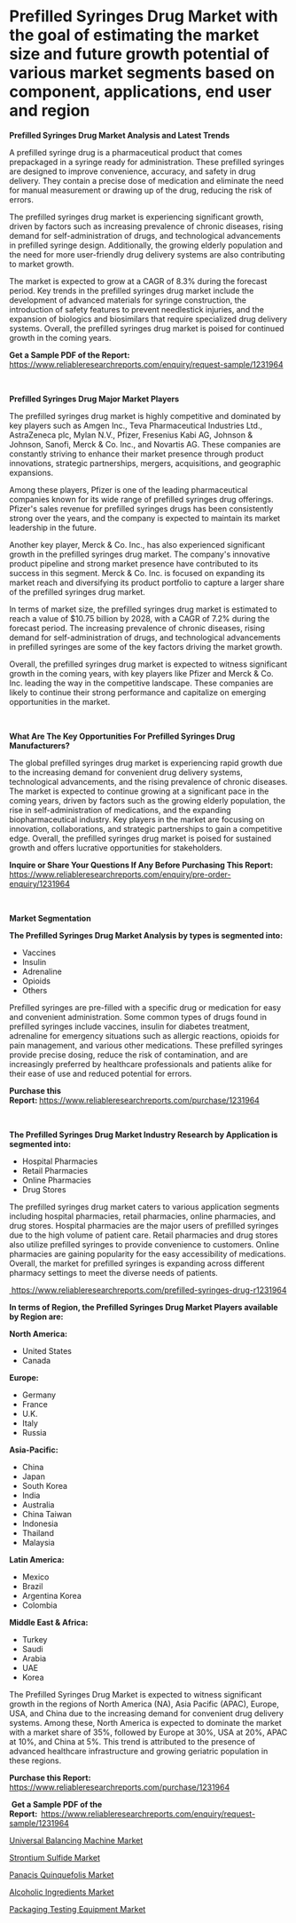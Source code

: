 <p><h1>Prefilled Syringes Drug Market with the goal of estimating the market size and future growth potential of various market segments based on component, applications, end user and region</h1></p><p><strong>Prefilled Syringes Drug Market Analysis and Latest Trends</strong></p>
<p><p>A prefilled syringe drug is a pharmaceutical product that comes prepackaged in a syringe ready for administration. These prefilled syringes are designed to improve convenience, accuracy, and safety in drug delivery. They contain a precise dose of medication and eliminate the need for manual measurement or drawing up of the drug, reducing the risk of errors.</p><p>The prefilled syringes drug market is experiencing significant growth, driven by factors such as increasing prevalence of chronic diseases, rising demand for self-administration of drugs, and technological advancements in prefilled syringe design. Additionally, the growing elderly population and the need for more user-friendly drug delivery systems are also contributing to market growth.</p><p>The market is expected to grow at a CAGR of 8.3% during the forecast period. Key trends in the prefilled syringes drug market include the development of advanced materials for syringe construction, the introduction of safety features to prevent needlestick injuries, and the expansion of biologics and biosimilars that require specialized drug delivery systems. Overall, the prefilled syringes drug market is poised for continued growth in the coming years.</p></p>
<p><strong>Get a Sample PDF of the Report:&nbsp;</strong> <a href="https://www.reliableresearchreports.com/enquiry/request-sample/1231964">https://www.reliableresearchreports.com/enquiry/request-sample/1231964</a></p>
<p>&nbsp;</p>
<p><strong>Prefilled Syringes Drug Major Market Players</strong></p>
<p><p>The prefilled syringes drug market is highly competitive and dominated by key players such as Amgen Inc., Teva Pharmaceutical Industries Ltd., AstraZeneca plc, Mylan N.V., Pfizer, Fresenius Kabi AG, Johnson & Johnson, Sanofi, Merck & Co. Inc., and Novartis AG. These companies are constantly striving to enhance their market presence through product innovations, strategic partnerships, mergers, acquisitions, and geographic expansions.</p><p>Among these players, Pfizer is one of the leading pharmaceutical companies known for its wide range of prefilled syringes drug offerings. Pfizer's sales revenue for prefilled syringes drugs has been consistently strong over the years, and the company is expected to maintain its market leadership in the future.</p><p>Another key player, Merck & Co. Inc., has also experienced significant growth in the prefilled syringes drug market. The company's innovative product pipeline and strong market presence have contributed to its success in this segment. Merck & Co. Inc. is focused on expanding its market reach and diversifying its product portfolio to capture a larger share of the prefilled syringes drug market.</p><p>In terms of market size, the prefilled syringes drug market is estimated to reach a value of $10.75 billion by 2028, with a CAGR of 7.2% during the forecast period. The increasing prevalence of chronic diseases, rising demand for self-administration of drugs, and technological advancements in prefilled syringes are some of the key factors driving the market growth.</p><p>Overall, the prefilled syringes drug market is expected to witness significant growth in the coming years, with key players like Pfizer and Merck & Co. Inc. leading the way in the competitive landscape. These companies are likely to continue their strong performance and capitalize on emerging opportunities in the market.</p></p>
<p>&nbsp;</p>
<p><strong>What Are The Key Opportunities For Prefilled Syringes Drug Manufacturers?</strong></p>
<p><p>The global prefilled syringes drug market is experiencing rapid growth due to the increasing demand for convenient drug delivery systems, technological advancements, and the rising prevalence of chronic diseases. The market is expected to continue growing at a significant pace in the coming years, driven by factors such as the growing elderly population, the rise in self-administration of medications, and the expanding biopharmaceutical industry. Key players in the market are focusing on innovation, collaborations, and strategic partnerships to gain a competitive edge. Overall, the prefilled syringes drug market is poised for sustained growth and offers lucrative opportunities for stakeholders.</p></p>
<p><strong>Inquire or Share Your Questions If Any Before Purchasing This Report:</strong> <a href="https://www.reliableresearchreports.com/enquiry/pre-order-enquiry/1231964">https://www.reliableresearchreports.com/enquiry/pre-order-enquiry/1231964</a></p>
<p>&nbsp;</p>
<p><strong>Market Segmentation</strong></p>
<p><strong>The Prefilled Syringes Drug Market Analysis by types is segmented into:</strong></p>
<p><ul><li>Vaccines</li><li>Insulin</li><li>Adrenaline</li><li>Opioids</li><li>Others</li></ul></p>
<p><p>Prefilled syringes are pre-filled with a specific drug or medication for easy and convenient administration. Some common types of drugs found in prefilled syringes include vaccines, insulin for diabetes treatment, adrenaline for emergency situations such as allergic reactions, opioids for pain management, and various other medications. These prefilled syringes provide precise dosing, reduce the risk of contamination, and are increasingly preferred by healthcare professionals and patients alike for their ease of use and reduced potential for errors.</p></p>
<p><strong>Purchase this Report:&nbsp;</strong><a href="https://www.reliableresearchreports.com/purchase/1231964">https://www.reliableresearchreports.com/purchase/1231964</a></p>
<p>&nbsp;</p>
<p><strong>The Prefilled Syringes Drug Market Industry Research by Application is segmented into:</strong></p>
<p><ul><li>Hospital Pharmacies</li><li>Retail Pharmacies</li><li>Online Pharmacies</li><li>Drug Stores</li></ul></p>
<p><p>The prefilled syringes drug market caters to various application segments including hospital pharmacies, retail pharmacies, online pharmacies, and drug stores. Hospital pharmacies are the major users of prefilled syringes due to the high volume of patient care. Retail pharmacies and drug stores also utilize prefilled syringes to provide convenience to customers. Online pharmacies are gaining popularity for the easy accessibility of medications. Overall, the market for prefilled syringes is expanding across different pharmacy settings to meet the diverse needs of patients.</p></p>
<p><a href="https://www.reliableresearchreports.com/prefilled-syringes-drug-r1231964">&nbsp;https://www.reliableresearchreports.com/prefilled-syringes-drug-r1231964</a></p>
<p><strong>In terms of Region, the Prefilled Syringes Drug Market Players available by Region are:</strong></p>
<p>
    <p> <strong> North America: </strong>
        <ul>
            <li>United States</li>
            <li>Canada</li>
        </ul>
        </p> 
    <p> <strong> Europe: </strong>
        <ul>
            <li>Germany</li>
            <li>France</li>
            <li>U.K.</li>
            <li>Italy</li>
            <li>Russia</li>
        </ul>
        </p> 
    <p> <strong> Asia-Pacific: </strong>
        <ul>
            <li>China</li>
            <li>Japan</li>
            <li>South Korea</li>
            <li>India</li>
            <li>Australia</li>
            <li>China Taiwan</li>
            <li>Indonesia</li>
            <li>Thailand</li>
            <li>Malaysia</li>
        </ul>
        </p> 
    <p> <strong> Latin America: </strong>
        <ul>
            <li>Mexico</li>
            <li>Brazil</li>
            <li>Argentina Korea</li>
            <li>Colombia</li>
        </ul>
        </p> 
    <p> <strong> Middle East & Africa: </strong>
        <ul>
            <li>Turkey</li>
            <li>Saudi</li>
            <li>Arabia</li>
            <li>UAE</li>
            <li>Korea</li>
        </ul>
    </p>
    </p>
<p><p>The Prefilled Syringes Drug Market is expected to witness significant growth in the regions of North America (NA), Asia Pacific (APAC), Europe, USA, and China due to the increasing demand for convenient drug delivery systems. Among these, North America is expected to dominate the market with a market share of 35%, followed by Europe at 30%, USA at 20%, APAC at 10%, and China at 5%. This trend is attributed to the presence of advanced healthcare infrastructure and growing geriatric population in these regions.</p></p>
<p><strong>Purchase this Report: </strong><a href="https://www.reliableresearchreports.com/purchase/1231964">https://www.reliableresearchreports.com/purchase/1231964</a></p>
<p>&nbsp;<strong>Get a Sample PDF of the Report:&nbsp;&nbsp;</strong><a href="https://www.reliableresearchreports.com/enquiry/request-sample/1231964">https://www.reliableresearchreports.com/enquiry/request-sample/1231964</a></p>
<p><strong></strong></p>
<p><p><a href="https://medium.com/@brendamoreno1988/universal-balancing-machine-market-size-is-growing-at-cagr-of-13-8-61d0d2c10163">Universal Balancing Machine Market</a></p><p><a href="https://www.linkedin.com/pulse/global-strontium-sulfide-market-size-expected-experience-cagr-l2p2e?trackingId=oY4Kzq4vR%2F6bQlcGCMOcZw%3D%3D">Strontium Sulfide Market</a></p><p><a href="https://github.com/hzxpgedq27/Market-Research-Report-List-1/blob/main/panacis-quinquefolis-market.md">Panacis Quinquefolis Market</a></p><p><a href="https://www.linkedin.com/pulse/navigating-global-alcoholic-ingredients-market-landscape-zj4mf?trackingId=dJYz2UqPR8CX%2FUExXfKHMw%3D%3D">Alcoholic Ingredients Market</a></p><p><a href="https://medium.com/@sarahhopkins94/packaging-testing-equipment-market-growth-outlook-from-2024-to-2031-and-it-is-projecting-at-8-6-5ab2a0a584d5">Packaging Testing Equipment Market</a></p></p>